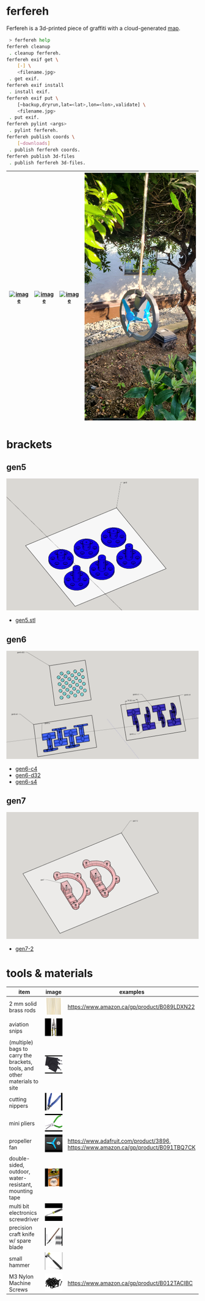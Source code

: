 # ferfereh

Ferfereh is a 3d-printed piece of graffiti with a cloud-generated [map](./coords.geojson).

```bash
 > ferfereh help
ferfereh cleanup
 . cleanup ferfereh.
ferfereh exif get \
	[-] \
	<filename.jpg>
 . get exif.
ferfereh exif install
 . install exif.
ferfereh exif put \
	[~backup,dryrun,lat=<lat>,lon=<lon>,validate] \
	<filename.jpg>
 . put exif.
ferfereh pylint <args>
 . pylint ferfereh.
ferfereh publish coords \
	[~downloads]
 . publish ferfereh coords.
ferfereh publish 3d-files
 . publish ferfereh 3d-files.
```

| [![image](images/gen5.jpg)](#gen5) | [![image](images/gen6-c2.jpg)](#gen6) | [![image](images/gen6-s.jpg)](#gen6) | [![image](images/gen7-2.jpg)](#gen7) |
| ---------------------------------- | ------------------------------------- | ------------------------------------ | ------------------------------------ |

# brackets

## gen5

![image](images/gen5.png)

- [gen5.stl](3d/gen5.stl)

## gen6

![image](images/gen6.png)

- [gen6-c4](3d/gen6-c4.stl)
- [gen6-d32](3d/gen6-d32.stl)
- [gen6-s4](3d/gen6-s4.stl)

## gen7

![image](images/gen7.png)

- [gen7-2](3d/gen7-2.stl)

# tools & materials

| item                                                                      | image                                                         | examples                                                                           |
| ------------------------------------------------------------------------- | ------------------------------------------------------------- | ---------------------------------------------------------------------------------- |
| 2 mm solid brass rods                                                     | ![image](images/tools/solid-brass-bars.jpeg)                  | https://www.amazon.ca/gp/product/B089LDXN22                                        |
| aviation snips                                                            | ![image](images/tools/aviation-snips.jpeg)                    |                                                                                    |
| (multiple) bags to carry the brackets, tools, and other materials to site | ![image](images/tools/bags.jpeg)                              |                                                                                    |
| cutting nippers                                                           | ![image](images/tools/cutting-nippers.jpeg)                   |                                                                                    |
| mini pliers                                                               | ![image](images/tools/mini-pliers.jpeg)                       |                                                                                    |
| propeller fan                                                             | ![image](images/tools/propellers.jpeg)                        | https://www.adafruit.com/product/3896, https://www.amazon.ca/gp/product/B091TBQ7CK |
| double-sided, outdoor, water-resistant, mounting tape                     | ![image](images/tools/mounting-tape.jpeg)                     |                                                                                    |
| multi bit electronics screwdriver                                         | ![image](images/tools/multi-bit-electronics-screwdriver.jpeg) |                                                                                    |
| precision craft knife w/ spare blade                                      | ![image](images/tools/precision-craft-knife.jpeg)             |                                                                                    |
| small hammer                                                              | ![image](images/tools/small-hammer.jpeg)                      |                                                                                    |
| M3 Nylon Machine Screws                                                   | ![image](images/tools/screws.jpg)                             | https://www.amazon.ca/gp/product/B012TACIBC                                        |
